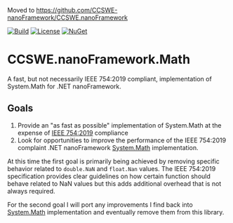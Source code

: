 Moved to https://github.com/CCSWE-nanoFramework/CCSWE.nanoFramework

[![Build](https://github.com/CCSWE-nanoFramework/CCSWE.nanoFramework.Math/actions/workflows/build-solution.yml/badge.svg)](https://github.com/CCSWE-nanoFramework/CCSWE.nanoFramework.Math/actions/workflows/build-solution.yml) [![License](https://img.shields.io/badge/License-MIT-blue.svg)](LICENSE) [![NuGet](https://img.shields.io/nuget/dt/CCSWE.nanoFramework.Math.svg?label=NuGet&style=flat&logo=nuget)](https://www.nuget.org/packages/CCSWE.nanoFramework.Math/) 

# CCSWE.nanoFramework.Math

A fast, but not necessarily IEEE 754:2019 compliant, implementation of System.Math for .NET nanoFramework.

## Goals

1. Provide an "as fast as possible" implementation of System.Math at the expense of [IEEE 754:2019](https://ieeexplore.ieee.org/document/8766229) compliance
2. Look for opportunities to improve the performance of the IEEE 754:2019 complaint .NET nanoFramework [System.Math](https://github.com/nanoframework/System.Math) implementation.
 
At this time the first goal is primarily being achieved by removing specific behavior related to `double.NaN` and `float.Nan` values. The IEEE 754:2019 specification provides clear guidelines on how certain function should behave related to NaN values but this adds additional overhead that is not always required.

For the second goal I will port any improvements I find back into [System.Math](https://github.com/nanoframework/System.Math) implementation and eventually remove them from this library.
